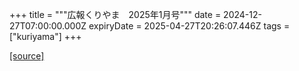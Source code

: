 +++
title = """広報くりやま　2025年1月号"""
date = 2024-12-27T07:00:00.000Z
expiryDate = 2025-04-27T20:26:07.446Z
tags = ["kuriyama"]
+++


[[source]](https://www.town.kuriyama.hokkaido.jp/site/koho/29796.html)
